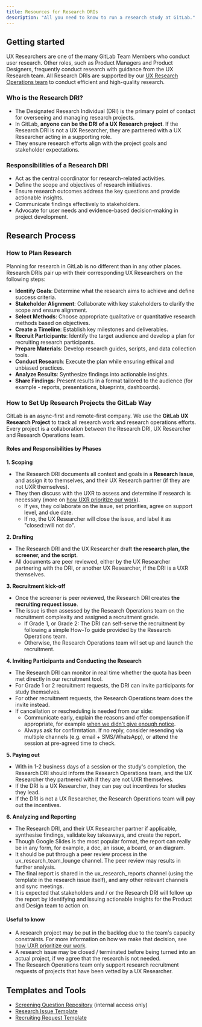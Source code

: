 ```yaml
---
title: Resources for Research DRIs
description: "All you need to know to run a research study at GitLab."
---
```


## Getting started

UX Researchers are one of the many GitLab Team Members who conduct user research. Other roles, such as Product Managers and Product Designers, frequently conduct research with guidance from the UX Research team. All Research DRIs are supported by our [UX Research Operations team](/handbook/product/ux/ux-research-coordination/) to conduct efficient and high-quality research.

### Who is the Research DRI?

- The Designated Research Individual (DRI) is the primary point of contact for overseeing and managing research projects.
- In GitLab, **anyone can be the DRI of a UX Research project**. If the Research DRI is not a UX Researcher, they are partnered with a UX Researcher acting in a supporting role.
- They ensure research efforts align with the project goals and stakeholder expectations.

### Responsibilities of a Research DRI

- Act as the central coordinator for research-related activities.
- Define the scope and objectives of research initiatives.
- Ensure research outcomes address the key questions and provide actionable insights.
- Communicate findings effectively to stakeholders.
- Advocate for user needs and evidence-based decision-making in project development.

## Research Process

### How to Plan Research

Planning for research in GitLab is no different than in any other places. Research DRIs pair up with their corresponding UX Researchers on the following steps:

- **Identify Goals**: Determine what the research aims to achieve and define success criteria.
- **Stakeholder Alignment**: Collaborate with key stakeholders to clarify the scope and ensure alignment.
- **Select Methods**: Choose appropriate qualitative or quantitative research methods based on objectives.
- **Create a Timeline**: Establish key milestones and deliverables.
- **Recruit Participants**: Identify the target audience and develop a plan for recruiting research participants.
- **Prepare Materials**: Develop research guides, scripts, and data collection tools.
- **Conduct Research**: Execute the plan while ensuring ethical and unbiased practices.
- **Analyze Results**: Synthesize findings into actionable insights.
- **Share Findings**: Present results in a format tailored to the audience (for example - reports, presentations, blueprints, dashboards).

### How to Set Up Research Projects the GitLab Way

GitLab is an async-first and remote-first company. We use the **GitLab UX Research Project** to track all research work and research operations efforts. Every project is a collaboration between the Research DRI, UX Researcher and Research Operations team.

#### Roles and Responsibilities by Phases

**1. Scoping**

- The Research DRI documents all context and goals in a **Research Issue**, and assign it to themselves, and their UX Research partner (if they are not UXR themselves).
- They then discuss with the UXR to assess and determine if research is necessary (more on [how UXR prioritize our work](/handbook/product/ux/ux-research/research-prioritization)).
  - If yes, they collaborate on the issue, set priorities, agree on support level, and due date.
  - If no, the UX Researcher will close the issue, and label it as "closed::will not do".

**2. Drafting**

- The Research DRI and the UX Researcher draft **the research plan, the screener, and the script**.
- All documents are peer reviewed, either by the UX Researcher partnering with the DRI, or another UX Researcher, if the DRI is a UXR themselves.

**3. Recruitment kick-off**

- Once the screener is peer reviewed, the Research DRI creates **the recruiting request issue**.
- The issue is then assessed by the Research Operations team on the recruitment complexity and assigned a recruitment grade.
  - If Grade 1, or Grade 2: The DRI can self-serve the recruitment by following a simple How-To guide provided by the Research Operations team.
  - Otherwise, the Research Operations team will set up and launch the recruitment.

**4. Inviting Participants and Conducting the Research**

- The Research DRI can monitor in real time whether the quota has been met directly in our recruitment tool.
- For Grade 1 or 2 recruitment requests, the DRI can invite participants for study themselves.
- For other recruitment requests, the Research Operations team does the invite instead.
- If cancellation or rescheduling is needed from our side:
  - Communicate early, explain the reasons and offer compensation if appropriate, for example [when we didn't give enough notice](/handbook/product/ux/ux-research-coordination/participation-gratuities/#gratuity-recommendations).
  - Always ask for confirmtation. If no reply, consider resending via multiple channels (e.g. email + SMS/WhatsApp), or attend the session at pre-agreed time to check.

**5. Paying out**

- With in 1-2 business days of a session or the study's completion, the Research DRI should inform the Research Operations team, and the UX Researcher they partnered with if they are not UXR themselves.
- If the DRI is a UX Researcher, they can pay out incentives for studies they lead.
- If the DRI is not a UX Researcher, the Research Operations team will pay out the incentives.

**6. Analyzing and Reporting**

- The Research DRI, and their UX Researcher partner if applicable, synthesise findings, validate key takeaways, and create the report.
- Though Google Slides is the most popular format, the report can really be in any form, for example, a doc, an issue, a board, or an diagram.
- It should be put through a peer review process in the ux_research_team_lounge channel. The peer review may results in further analysis.
- The final report is shared in the ux_research_reports channel (using the template in the research issue itself), and any other relevant channels and sync meetings.
- It is expected that stakeholders and / or the Research DRI will follow up the report by identifying and issuing actionable insights for the Product and Design team to action on.

#### Useful to know

- A research project may be put in the backlog due to the team's capacity constraints. For more information on how we make that decision, see [how UXR prioritize our work](/handbook/product/ux/ux-research/research-prioritization).
- A research issue may be closed / terminated before being turned into an actual project, if we agree that the research is not needed.
- The Research Operations team only support research recruitment requests of projects that have been vetted by a UX Researcher.

## Templates and Tools

- [Screening Question Repository](https://docs.google.com/document/d/1v8_a3DH9UKhakn61Z1vFXUT-IOAPC6-FwJegaquYUS4/edit?usp=sharing) (internal access only)
- [Research Issue Template](https://gitlab.com/gitlab-org/ux-research/-/blob/master/.gitlab/issue_templates/Research%20Issue.md?ref_type=heads)
- [Recruiting Request Template](https://gitlab.com/gitlab-org/ux-research/-/blob/master/.gitlab/issue_templates/Recruiting%20request.md?ref_type=heads)

